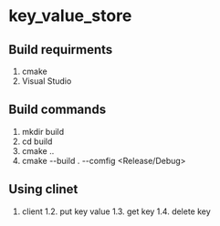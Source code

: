 # key_value_store

## Build requirments
1. cmake
2. Visual Studio

## Build commands
1. mkdir build
2. cd build
3. cmake ..
4. cmake --build . --comfig <Release/Debug>

## Using clinet
1. client <server ip> <server port>
1.2. put key value
1.3. get key
1.4. delete key
